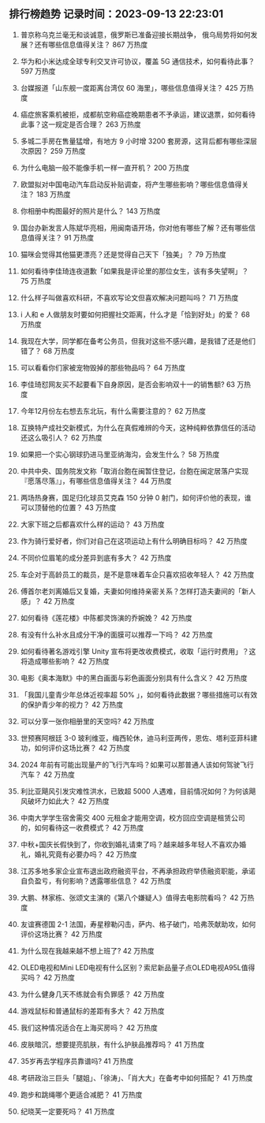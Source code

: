 
## 排行榜趋势 记录时间：2023-09-13 22:23:01
  
  1. 普京称乌克兰毫无和谈诚意，俄罗斯已准备迎接长期战争， 俄乌局势将如何发展？还有哪些信息值得关注？ 867 万热度
    
  2. 华为和小米达成全球专利交叉许可协议，覆盖 5G 通信技术，如何看待此事？ 597 万热度
    
  3. 台媒报道「山东舰一度距离台湾仅 60 海里」，哪些信息值得关注？ 425 万热度
    
  4. 癌症旅客乘机被拒，成都航空称癌症晚期患者不予承运，建议退票，如何看待此事？这一规定是否合理？ 263 万热度
    
  5. 多城二手房在售量猛增，有地方 9 小时增 3200 套房源，这背后都有哪些深层次原因？ 259 万热度
    
  6. 为什么电脑一般不能像手机一样一直开机？ 200 万热度
    
  7. 欧盟拟对中国电动汽车启动反补贴调查，将产生哪些影响？哪些信息值得关注？ 183 万热度
    
  8. 你相册中构图最好的照片是什么？ 143 万热度
    
  9. 国台办新发言人陈斌华亮相，用闽南语开场，你对他有哪些了解？还有哪些信息值得关注？ 91 万热度
    
  10. 猫咪会觉得其他猫更漂亮？还是觉得自己天下「独美」？ 79 万热度
    
  11. 如何看待李佳琦连夜道歉「如果我是评论里的那位女生，该有多失望啊」？ 75 万热度
    
  12. 什么样子叫做喜欢科研，不喜欢写论文但喜欢解决问题叫吗？ 71 万热度
    
  13. i 人和 e 人做朋友时要如何把握社交距离，什么才是「恰到好处」的爱？ 68 万热度
    
  14. 我现在大学，同学都在备考公务员，但我对这些不感兴趣，是我错了还是他们错了？ 68 万热度
    
  15. 可以看看你们家被宠物毁掉的那些物品吗？ 64 万热度
    
  16. 李佳琦怼网友买不起要看下自身原因，是否会影响双十一的销售额? 63 万热度
    
  17. 今年12月份左右想去东北玩，有什么需要注意的？ 62 万热度
    
  18. 互换特产成社交新模式，为什么在真假难辨的今天，这种纯粹依靠信任的活动还这么吸引人？ 62 万热度
    
  19. 如果把一个实心钢球扔进马里亚纳海沟，会发生什么？ 58 万热度
    
  20. 中共中央、国务院发文称「取消台胞在闽暂住登记，台胞在闽定居落户实现『愿落尽落』」，有哪些信息值得关注？ 44 万热度
    
  21. 两场热身赛，国足归化球员艾克森 150 分钟 0 射门，如何评价他的表现，谁可以顶替他的位置？ 43 万热度
    
  22. 大家下班之后都喜欢什么样的运动？ 43 万热度
    
  23. 作为骑行爱好者，你们对自己在这项运动上有什么明确目标吗？ 42 万热度
    
  24. 不同价位眉笔的成分差异到底有多大？ 42 万热度
    
  25. 车企对于高龄员工的裁员，是不是意味着车企只喜欢招收年轻人？ 42 万热度
    
  26. 傅首尔老刘离婚后又复婚，夫妻如何维持亲密关系？怎样打造夫妻间的「新人感」？ 42 万热度
    
  27. 如何看待《莲花楼》中陈都灵饰演的乔婉娩？ 42 万热度
    
  28. 有没有什么补水且成分干净的面膜可以推荐一下吗？ 42 万热度
    
  29. 如何看待著名游戏引擎 Unity 宣布将更改收费模式，收取「运行时费用」？这将造成哪些影响？ 42 万热度
    
  30. 电影《奥本海默》中的黑白画面与彩色画面分别具有什么含义？ 42 万热度
    
  31. 「我国儿童青少年总体近视率超 50% 」，如何看待此数据？哪些措施可以有效的保护青少年的视力？ 42 万热度
    
  32. 可以分享一张你相册里的天空吗? 42 万热度
    
  33. 世预赛阿根廷 3-0 玻利维亚，梅西轮休，迪马利亚两传，恩佐、塔利亚菲科建功，如何评价这场比赛？ 42 万热度
    
  34. 2024 年前有可能出现量产的飞行汽车吗？如果可以那普通人该如何驾驶飞行汽车？ 42 万热度
    
  35. 利比亚飓风引发灾难性洪水，已致超 5000 人遇难，目前情况如何？为何该飓风破坏力如此大？ 42 万热度
    
  36. 中南大学学生宿舍需交 400 元租金才能用空调，校方回应空调是租赁公司的，如何看待这一收费模式？ 42 万热度
    
  37. 中秋+国庆长假快到了，你收到婚礼请柬了吗？越来越多年轻人不喜欢办婚礼，婚礼究竟有必要办吗？ 42 万热度
    
  38. 江苏多地多家企业宣布退出政府融资平台，不再承担政府举债融资职能，承诺自负盈亏，有何影响？透露哪些信息？ 42 万热度
    
  39. 大鹏、林家栋、张颂文主演的《第八个嫌疑人》值得去电影院看吗？ 42 万热度
    
  40. 友谊赛德国 2-1 法国，寿星穆勒闪击，萨内、格子破门，哈弗茨献助攻，如何评价这场比赛？ 42 万热度
    
  41. 为什么现在我越来越不想上班了? 42 万热度
    
  42. OLED电视和Mini LED电视有什么区别？索尼新品量子点OLED电视A95L值得买吗？ 42 万热度
    
  43. 为什么健身几天不练就会有负罪感？ 42 万热度
    
  44. 游戏鼠标和普通鼠标的差距有多大？ 42 万热度
    
  45. 我们这种情况适合在上海买房吗？ 42 万热度
    
  46. 皮肤暗沉，想要提亮肌肤，有什么护肤品推荐吗？ 41 万热度
    
  47. 35岁再去学程序员靠谱吗? 41 万热度
    
  48. 考研政治三巨头「腿姐」、「徐涛」、「肖大大」在备考中如何搭配？ 41 万热度
    
  49. 跑步和跳绳哪个更适合减肥？ 41 万热度
    
  50. 纪晓芙一定要死吗？ 41 万热度
    